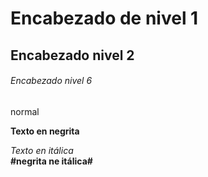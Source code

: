 # Encabezado de nivel 1

## Encabezado nivel 2

###### Encabezado nivel 6
normal

**Texto en negrita**

*Texto en itálica*  
**#negrita ne itálica#**

